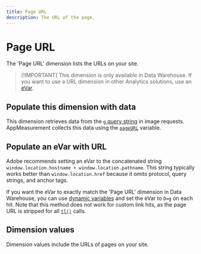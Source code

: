 ```yaml
---
title: Page URL
description: The URL of the page.
---
```


# Page URL

The 'Page URL' dimension lists the URLs on your site.

>[!IMPORTANT] This dimension is only available in Data Warehouse. If you want to use a URL dimension in other Analytics solutions, use an [eVar](evar.md).

## Populate this dimension with data

This dimension retrieves data from the [`g` query string](/help/implement/validate/query-parameters.md) in image requests. AppMeasurement collects this data using the [`pageURL`](/help/implement/vars/page-vars/pageurl.md) variable.

## Populate an eVar with URL

Adobe recommends setting an eVar to the concatenated string `window.location.hostname + window.location.pathname`. This string typically works better than `window.location.href` because it omits protocol, query strings, and anchor tags.

If you want the eVar to exactly match the 'Page URL' dimension in Data Warehouse, you can use [dynamic variables](/help/implement/vars/page-vars/dynamic-variables.md) and set the eVar to `D=g` on each hit. Note that this method does not work for custom link hits, as the page URL is stripped for all [`tl()`](/help/implement/vars/functions/tl-method.md) calls.

## Dimension values

Dimension values include the URLs of pages on your site.
